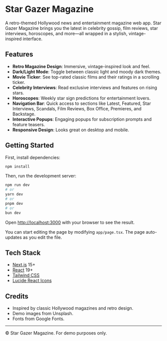 # Star Gazer Magazine

A retro-themed Hollywood news and entertainment magazine web app. Star Gazer Magazine brings you the latest in celebrity gossip, film reviews, star interviews, horoscopes, and more—all wrapped in a stylish, vintage-inspired interface.

## Features

- **Retro Magazine Design**: Immersive, vintage-inspired look and feel.
- **Dark/Light Mode**: Toggle between classic light and moody dark themes.
- **Movie Ticker**: See top-rated classic films and their ratings in a scrolling ticker.
- **Celebrity Interviews**: Read exclusive interviews and features on rising stars.
- **Horoscopes**: Weekly star sign predictions for entertainment lovers.
- **Navigation Bar**: Quick access to sections like Latest, Featured, Star Interviews, Scandals, Film Reviews, Box Office, Premieres, and Backstage.
- **Interactive Popups**: Engaging popups for subscription prompts and feature teasers.
- **Responsive Design**: Looks great on desktop and mobile.

## Getting Started

First, install dependencies:

```bash
npm install
```

Then, run the development server:

```bash
npm run dev
# or
yarn dev
# or
pnpm dev
# or
bun dev
```

Open [http://localhost:3000](http://localhost:3000) with your browser to see the result.

You can start editing the page by modifying `app/page.tsx`. The page auto-updates as you edit the file.

## Tech Stack

- [Next.js](https://nextjs.org/) 15+
- [React](https://react.dev/) 19+
- [Tailwind CSS](https://tailwindcss.com/)
- [Lucide React Icons](https://lucide.dev/icons/)

## Credits

- Inspired by classic Hollywood magazines and retro design.
- Demo images from Unsplash.
- Fonts from Google Fonts.

---

© Star Gazer Magazine. For demo purposes only.
